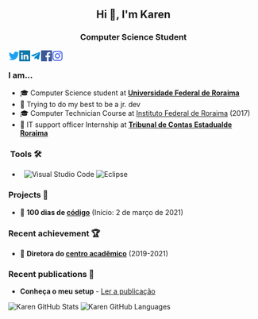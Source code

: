 <h2 align="center">Hi 👋, I'm Karen</h2>
<h3 align="center">Computer Science Student</h3>


<a href="https://twitter.com/karenVHDL" target="blank"><img align="left" src="icons/twitter.svg" alt="xtenzq" width="22px" /></a>
<a href="https://www.linkedin.com/in/karengiovnn/" target="blank"><img align="left" src="icons/linkedin.svg" alt="xtenzq" width="22px" /></a>
  <a href="https://t.me/karengiovnn">
  <img align="left" alt="Karen's Telegram" width="22px" src="icons/telegram.svg" />
</a>
<a href="https://fb.com/karengiovannamelo" target="blank"><img align="left" src="icons/facebook.svg" alt="xtenzq" width="22px" /></a>
<a href="https://instagram.com/karengiovnn" target="blank"><img align="left" src="icons/instagram.svg" alt="xtenzq" width="22px" /></a>
<br />
### I am...
* 🎓 Computer Science student at **[Universidade Federal de Roraima](http://ufrr.br/)**
* 🔭 Trying to do my best to be a jr. dev
* 🎓 Computer Technician Course at [Instituto Federal de Roraima](https://www.ifrr.edu.br/) (2017)
* 📄 IT support officer Internship at **[Tribunal de Contas Estadualde Roraima](https://www.tce.rr.leg.br/)**

<h3> &nbsp;Tools 🛠 </h3>

- &nbsp;
  ![Visual Studio Code](https://img.shields.io/badge/-Visual%20Studio%20Code-333333?style=flat&logo=visual-studio-code&logoColor=007ACC)
  ![Eclipse](https://img.shields.io/badge/-Eclipse-333333?style=flat&logo=eclipse-ide&logoColor=2C2255)

### Projects 📝

* 🥉 **100 dias de [código](https://github.com/karengiovanna/100-dias-de-codigo)** (Início: 2 de março de 2021)

### Recent achievement 🏆

* 🥉 **Diretora do [centro acadêmico](http://instagram.com/cacc.ufrr)** (2019-2021)

### Recent publications 📝

* **Conheça o meu setup** - [Ler a publicação](https://www.linkedin.com/feed/update/urn:li:activity:6772983517287710721/)

![Karen GitHub Stats](https://github-readme-stats.vercel.app/api?username=karengiovanna&show_icons=true)
![Karen GitHub Languages](https://github-readme-stats.vercel.app/api/top-langs/?username=karengiovanna&theme=buefy&layout=compact)
